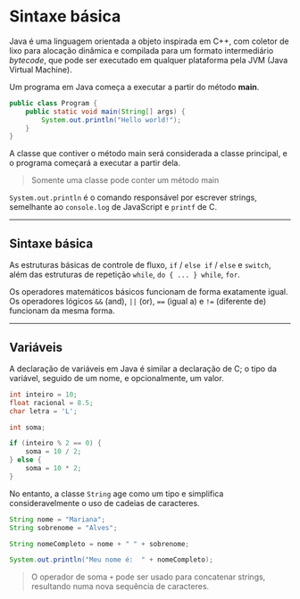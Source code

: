 # Sintaxe básica

Java é uma linguagem orientada a objeto inspirada em C++, com coletor de lixo para alocação dinâmica e compilada para um formato intermediário *bytecode*, que pode ser executado em qualquer plataforma pela JVM (Java Virtual Machine).

Um programa em Java começa a executar a partir do método **main**.

```java
public class Program {
	public static void main(String[] args) {
		System.out.println("Hello world!");
	}
}
```

A classe que contiver o método main será considerada a classe principal, e o programa começará a executar a partir dela.

> Somente uma classe pode conter um método main

`System.out.println` é o comando responsável por escrever strings, semelhante ao `console.log` de JavaScript e `printf` de C.

---

## Sintaxe básica

As estruturas básicas de controle de fluxo, `if` / `else if` / `else` e `switch`, além das estruturas de repetição `while`, `do { ... } while`, `for`.

Os operadores matemáticos básicos funcionam de forma exatamente igual.
Os operadores lógicos `&&` (and), `||` (or), `==` (igual a) e `!=` (diferente de) funcionam da mesma forma.

---

## Variáveis

A declaração de variáveis em Java é similar a declaração de C; o tipo da variável, seguido de um nome, e opcionalmente, um valor.

```java
int inteiro = 10;
float racional = 8.5;
char letra = 'L';

int soma;

if (inteiro % 2 == 0) {
	soma = 10 / 2;
} else {
	soma = 10 * 2;
}
```

No entanto, a classe `String` age como um tipo e simplifica consideravelmente o uso de cadeias de caracteres.

```Java
String nome = "Mariana";
String sobrenome = "Alves";

String nomeCompleto = nome + " " + sobrenome;

System.out.println("Meu nome é:  " + nomeCompleto);
```

> O operador de soma ` + ` pode ser usado para concatenar strings, resultando numa nova sequência de caracteres.
